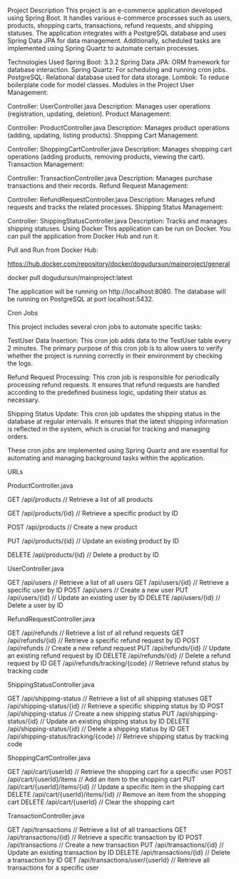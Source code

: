 Project Description
This project is an e-commerce application developed using Spring Boot. 
It handles various e-commerce processes such as users, products, shopping carts, transactions, refund requests, and shipping statuses. 
The application integrates with a PostgreSQL database and uses Spring Data JPA for data management. 
Additionally, scheduled tasks are implemented using Spring Quartz to automate certain processes.

Technologies Used
Spring Boot: 3.3.2
Spring Data JPA: ORM framework for database interaction.
Spring Quartz: For scheduling and running cron jobs.
PostgreSQL: Relational database used for data storage.
Lombok: To reduce boilerplate code for model classes.
Modules in the Project
User Management:

Controller: UserController.java
Description: Manages user operations (registration, updating, deletion).
Product Management:

Controller: ProductController.java
Description: Manages product operations (adding, updating, listing products).
Shopping Cart Management:

Controller: ShoppingCartController.java
Description: Manages shopping cart operations (adding products, removing products, viewing the cart).
Transaction Management:

Controller: TransactionController.java
Description: Manages purchase transactions and their records.
Refund Request Management:

Controller: RefundRequestController.java
Description: Manages refund requests and tracks the related processes.
Shipping Status Management:

Controller: ShippingStatusController.java
Description: Tracks and manages shipping statuses.
Using Docker
This application can be run on Docker. You can pull the application from Docker Hub and run it.

Pull and Run from Docker Hub:

https://hub.docker.com/repository/docker/dogudursun/mainproject/general

docker pull dogudursun/mainproject:latest

The application will be running on http://localhost:8080. The database will be running on PostgreSQL at port localhost:5432.

Cron Jobs

This project includes several cron jobs to automate specific tasks:

TestUser Data Insertion: This cron job adds data to the TestUser table every 2 minutes. The primary purpose of this cron job is to allow users to verify whether the project is running correctly in their environment by checking the logs.

Refund Request Processing: This cron job is responsible for periodically processing refund requests. It ensures that refund requests are handled according to the predefined business logic, updating their status as necessary.

Shipping Status Update: This cron job updates the shipping status in the database at regular intervals. It ensures that the latest shipping information is reflected in the system, which is crucial for tracking and managing orders.

These cron jobs are implemented using Spring Quartz and are essential for automating and managing background tasks within the application.


URLs


ProductController.java

GET /api/products          // Retrieve a list of all products

GET /api/products/{id}     // Retrieve a specific product by ID

POST /api/products         // Create a new product

PUT /api/products/{id}     // Update an existing product by ID

DELETE /api/products/{id}  // Delete a product by ID


UserController.java

GET /api/users               // Retrieve a list of all users
GET /api/users/{id}          // Retrieve a specific user by ID
POST /api/users              // Create a new user
PUT /api/users/{id}          // Update an existing user by ID
DELETE /api/users/{id}       // Delete a user by ID


RefundRequestController.java

GET /api/refunds                    // Retrieve a list of all refund requests
GET /api/refunds/{id}               // Retrieve a specific refund request by ID
POST /api/refunds                   // Create a new refund request
PUT /api/refunds/{id}               // Update an existing refund request by ID
DELETE /api/refunds/{id}            // Delete a refund request by ID
GET /api/refunds/tracking/{code}    // Retrieve refund status by tracking code


ShippingStatusController.java

GET /api/shipping-status                  // Retrieve a list of all shipping statuses
GET /api/shipping-status/{id}             // Retrieve a specific shipping status by ID
POST /api/shipping-status                 // Create a new shipping status
PUT /api/shipping-status/{id}             // Update an existing shipping status by ID
DELETE /api/shipping-status/{id}          // Delete a shipping status by ID
GET /api/shipping-status/tracking/{code}  // Retrieve shipping status by tracking code


ShoppingCartController.java

GET /api/cart/{userId}               // Retrieve the shopping cart for a specific user
POST /api/cart/{userId}/items        // Add an item to the shopping cart
PUT /api/cart/{userId}/items/{id}    // Update a specific item in the shopping cart
DELETE /api/cart/{userId}/items/{id} // Remove an item from the shopping cart
DELETE /api/cart/{userId}            // Clear the shopping cart


TransactionController.java

GET /api/transactions                 // Retrieve a list of all transactions
GET /api/transactions/{id}            // Retrieve a specific transaction by ID
POST /api/transactions                // Create a new transaction
PUT /api/transactions/{id}            // Update an existing transaction by ID
DELETE /api/transactions/{id}         // Delete a transaction by ID
GET /api/transactions/user/{userId}   // Retrieve all transactions for a specific user
